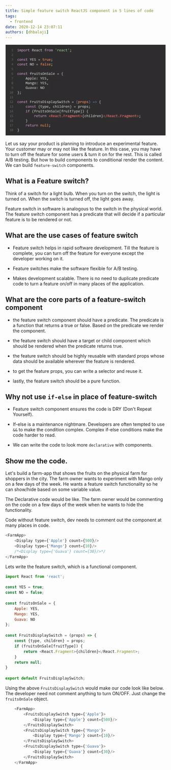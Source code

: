 ```yaml
---
title: Simple feature switch ReactJS component in 5 lines of code
tags:
  - frontend
date: 2020-12-14 23:07:11
authors: [dhbalaji]
---
```


![React component code](./assets/reactCode.webp)

Let us say your product is planning to introduce an experimental feature. Your customer may or may not like the feature. In this case, you may have to turn off the feature for some users & turn it on for the rest. This is called A/B testing. But how to build components to conditional render the content. We can build `feature-switch` components.

 
## What is a Feature switch?

Think of a switch for a light bulb. When you turn on the switch, the light is turned on. When the switch is turned off, the light goes away.

Feature switch in software is analogous to the switch in the physical world. The feature switch component has a predicate that will decide if a particular feature is to be rendered or not.

## What are the use cases of feature switch

- Feature switch helps in rapid software development. Till the feature is complete, you can turn off the feature for everyone except the developer working on it.

- Feature switches make the software flexible for A/B testing.

- Makes development scalable. There is no need to duplicate predicate code to turn a feature on/off in many places of the application.

## What are the core parts of a feature-switch component

- the feature switch component should have a predicate. The predicate is a function that returns a true or false. Based on the predicate we render the component.

- the feature switch should have a target or child component which should be rendered when the predicate returns true.

- the feature switch should be highly reusable with standard props whose data should be available wherever the feature is rendered. 

- to get the feature props, you can write a selector and reuse it.

- lastly, the feature switch should be a pure function.

## Why not use `if-else` in place of feature-switch

- Feature switch component ensures the code is DRY (Don't Repeat Yourself). 

- If-else is a maintenance nightmare. Developers are often tempted to use `&&` to make the condition complex. Complex if-else conditions make the code harder to read.

- We can write the code to look more `declarative` with components.

## Show me the code.

Let's build a farm-app that shows the fruits on the physical farm for shoppers in the city. The farm owner wants to experiment with Mango only on a few days of the week. He wants a feature switch functionality so he can show/hide based on some variable value.

The Declarative code would be like. The farm owner would be commenting on the code on a few days of the week when he wants to hide the functionality.

Code without feature switch, dev needs to comment out the component at many places in code.

```javascript
<FarmApp>
    <Display type={'Apple'} count={500}/>
    <Display type={'Mango'} count={10}/>
    /*<Display type={'Guava'} count={30}/>*/
</FarmApp>
```

Lets write the feature switch, which is a functional component.

```javascript
import React from 'react';

const YES = true;
const NO = false;

const fruitsOnSale = {
    Apple: YES,
    Mango: YES,
    Guava: NO
};

const FruitsDisplaySwitch = (props) => {
    const {type, children} = props;
    if (fruitsOnSale[fruitType]) {
        return <React.Fragment>{children}</React.Fragment>;
    }
    return null;
}

export default FruitsDisplaySwitch;
```

Using the above `FruitsDisplaySwitch` would make our code look like below. The developer need not comment anything to turn ON/OFF. Just change the `fruitsOnSale` object.

```javascript
    <FarmApp>
        <FruitsDisplaySwitch type={'Apple'}>
            <Display type={'Apple'} count={500}/>
        </FruitsDisplaySwitch>
        <FruitsDisplaySwitch type={'Mango'}>
            <Display type={'Mango'} count={10}/>
        </FruitsDisplaySwitch>
        <FruitsDisplaySwitch type={'Guava'}>
            <Display type={'Guava'} count={30}/>
        </FruitsDisplaySwitch>
    </FarmApp>      
``` 
